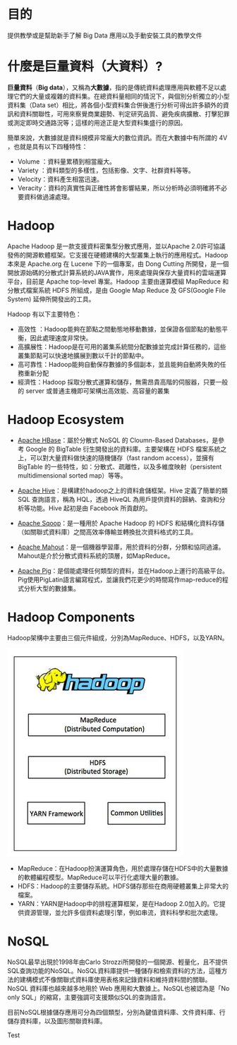 # 目的

提供教學或是幫助新手了解 Big Data 應用以及手動安裝工具的教學文件

# 什麼是巨量資料（大資料）?

**巨量資料**（**Big data**），又稱為**大數據**，指的是傳統資料處理應用與軟體不足以處理它們的大量或複雜的資料集。在總資料量相同的情況下，與個別分析獨立的小型資料集（Data set）相比，將各個小型資料集合併後進行分析可得出許多額外的資訊和資料關聯性，可用來察覺商業趨勢、判定研究品質、避免疾病擴散、打擊犯罪或測定即時交通路況等；這樣的用途正是大型資料集盛行的原因。

簡單來說，大數據就是資料規模非常龐大的數位資訊。而在大數據中有所謂的 4V ，也就是具有以下四種特性：

* Volume ：資料量累積到相當龐大。
* Variety  ：資料類型的多樣性，包括影像、文字、社群資料等等。
* Velocity：資料產生相當迅速。
* Veracity：資料的真實性與正確性將會影響結果，所以分析時必須明確將不必要資料做過濾處理。

# Hadoop

Apache Hadoop 是一款支援資料密集型分散式應用，並以Apache 2.0許可協議發佈的開源軟體框架。它支援在硬體建構的大型叢集上執行的應用程式。Hadoop 本來是 Apache.org 在 Lucene 下的一個專案，由 Dong Cutting 所開發，是一個開放源始碼的分散式計算系統的JAVA實作，用來處理與保存大量資料的雲端運算平台，目前是 Apache top-level 專案。Hadoop 主要由運算模組 MapReduce 和 分散式檔案系統 HDFS 所組成，是由 Google Map Reduce 及 GFS\(Google File System\) 延伸所開發出的工具。

Hadoop 有以下主要特色：

* 高效性    ：Hadoop能夠在節點之間動態地移動數據，並保證各個節點的動態平衡，因此處理速度非常快。
* 高擴展性：Hadoop是在可用的叢集系統間分配數據並完成計算任務的，這些叢集節點可以快速地擴展到數以千計的節點中。 
* 高可靠性：Hadoop能夠自動保存數據的多個副本，並且能夠自動將失敗的任務重新分配
* 經濟性：Hadoop 採取分散式運算和儲存，無需昂貴高階的伺服器，只要一般的 server 或普通主機即可架構出高效能、高容量的叢集

# Hadoop Ecosystem

* [Apache HBase](https://hbase.apache.org/)：屬於分散式 NoSQL 的 Cloumn-Based Databases，是參考 Google 的 BigTable 衍生開發出的資料庫。主要架構在 HDFS 檔案系統之上，可以對大量資料做快速的隨機儲存（fast random access），並擁有 BigTable 的一些特性，如：分散式、疏離性，以及多維度映射（persistent multidimensional sorted map）等等。

* [Apache Hive](https://hive.apache.org/)：是構建於hadoop之上的資料倉儲框架。Hive 定義了簡單的類 SQL 查詢語言，稱為 HQL，透過 HiveQL 為用戶提供資料的歸納、查詢和分析等功能。Hive 起初是由 Facebook 所貢獻的。

* [Apache Sqoop](http://sqoop.apache.org/)：是一種用於 Apache Hadoop 的 HDFS 和結構化資料存儲（如關聯式資料庫）之間高效率傳輸並轉換批次資料格式的工具。

* [Apache Mahout](https://mahout.apache.org/)：是一個機器學習庫，用於資料的分群，分類和協同過濾。Mahout是介於分散式資料系統的頂層，如MapReduce。

* [Apache Pig](https://pig.apache.org/)：是個能處理任何類型的資料，並在Hadoop上運行的高級平台。Pig使用PigLatin語言編寫程式，並讓我們花更少的時間寫作map-reduce的程式分析大型的數據集。

# Hadoop Components

Hadoop架構中主要由三個元件組成，分別為MapReduce、HDFS，以及YARN。

![](/assets/hadoop_architecture.jpg)

* MapReduce：在Hadoop扮演運算角色，用於處理存儲在HDFS中的大量數據的軟體編程模型。MapReduce可以平行化處理大量的數據。
* HDFS：Hadoop的主要儲存系統。HDFS儲存那些在商用硬體叢集上非常大的檔案。
* YARN：YARN是Hadoop中的排程運算框架，是在Hadoop 2.0加入的。它提供資源管理，並允許多個資料處理引擎，例如串流，資料科學和批次處理。

# NoSQL

NoSQL最早出現於1998年由Carlo Strozzi所開發的一個開源、輕量化，且不提供SQL查詢功能的NoSQL。NoSQL資料庫提供一種儲存和檢索資料的方法，這種方法的建構模式不像關聯式資料庫使用表格來記錄資料和維持資料間的關聯。NoSQL 資料庫也越來越多地用於 Web 應用和大數據上。NoSQL也被認為是「No only SQL」的縮寫，主要強調可支援類似SQL的查詢語言。

目前NoSQL根據儲存應用可分為四個類型，分別為鍵值資料庫、文件資料庫、行儲存資料庫，以及圖形關聯資料庫。

Test

